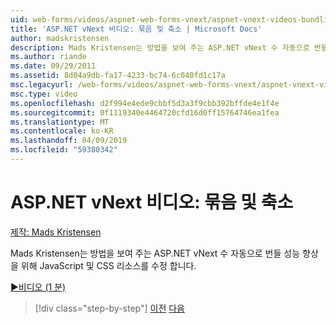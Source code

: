 ```yaml
---
uid: web-forms/videos/aspnet-web-forms-vnext/aspnet-vnext-videos-bundling-and-minification
title: 'ASP.NET vNext 비디오: 묶음 및 축소 | Microsoft Docs'
author: madskristensen
description: Mads Kristensen는 방법을 보여 주는 ASP.NET vNext 수 자동으로 번들 성능 향상을 위해 JavaScript 및 CSS 리소스를 수정 합니다.
ms.author: riande
ms.date: 09/29/2011
ms.assetid: 8d04a9db-fa17-4233-bc74-6c040fd1c17a
msc.legacyurl: /web-forms/videos/aspnet-web-forms-vnext/aspnet-vnext-videos-bundling-and-minification
msc.type: video
ms.openlocfilehash: d2f994e4ede9cbbf5d3a3f9cbb392bffde4e1f4e
ms.sourcegitcommit: 0f1119340e4464720cfd16d0ff15764746ea1fea
ms.translationtype: MT
ms.contentlocale: ko-KR
ms.lasthandoff: 04/09/2019
ms.locfileid: "59380342"
---
```

# <a name="aspnet-vnext-videos-bundling-and-minification"></a>ASP.NET vNext 비디오: 묶음 및 축소

[제작: Mads Kristensen](https://github.com/madskristensen)

Mads Kristensen는 방법을 보여 주는 ASP.NET vNext 수 자동으로 번들 성능 향상을 위해 JavaScript 및 CSS 리소스를 수정 합니다.

[&#9654;비디오 (1 분)](https://channel9.msdn.com/Blogs/ASP-NET-Site-Videos/aspnet-vnext-videos-bundling-and-minification)

> [!div class="step-by-step"]
> [이전](aspnet-45-web-forms-strong-typed-data-controls.md)
> [다음](getting-started-with-the-next-version-of-aspnet.md)
